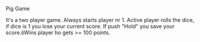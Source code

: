 Pig Game

It's a two player game. Always starts player nr 1. 
Active player rolls the dice, if dice is 1 you lose your current score.
If push "Hold" you save your score.õWins player ho gets >= 100 points.

